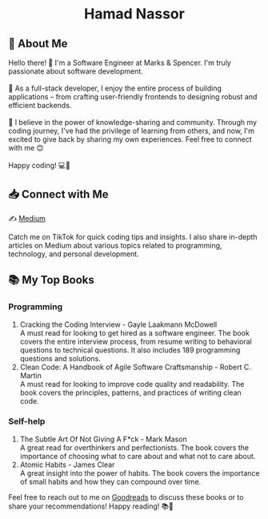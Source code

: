 <h1 align="center">
    Hamad Nassor
</h1>

<section>
    <summary><h2>🌠 About Me</h2></summary>
    <p>
        Hello there! 👋 I'm a Software Engineer at Marks & Spencer. I'm truly passionate about software development.
    <br><br>  
        🚀 As a full-stack developer, I enjoy the entire process of building applications – from crafting user-friendly frontends to designing robust and efficient backends.
    <br><br>
        🌱 I believe in the power of knowledge-sharing and community. Through my coding journey, I've had the privilege of learning from others, and now, I'm excited to give back by sharing my own experiences. Feel free to connect with me 😊
    <br><br>
        Happy coding! 💻🌟
    </p>
</section>

<section>
    <h2>📥 Connect with Me</h2>
    <p class="social-links">
      ✍️ <a href="https://medium.com/@nassorh">Medium</a>
    </p>
    <p>
      Catch me on TikTok for quick coding tips and insights.
      I also share in-depth articles on Medium about various topics related to programming, technology, and personal development.
    </p>
</section>

<section>
    <h2>📚 My Top Books</h2>
    <h3>Programming</h3>
    <ol>
        <li>Cracking the Coding Interview - Gayle Laakmann McDowell<br>
            A must read for looking to get hired as a software engineer. The book covers the entire interview process, from resume writing to behavioral questions to technical questions. It also includes 189 programming questions and solutions.
        </li>
        <li>Clean Code: A Handbook of Agile Software Craftsmanship - Robert C. Martin<br>
            A must read for looking to improve code quality and readability. The book covers the principles, patterns, and practices of writing clean code.
        </li>
    </ol>
    <h3>Self-help</h3>
    <ol>
        <li>The Subtle Art Of Not Giving A F*ck - Mark Mason<br>
            A great read for overthinkers and perfectionists. The book covers the importance of choosing what to care about and what not to care about.
        </li>
        <li>Atomic Habits - James Clear<br>
            A great insight into the power of habits. The book covers the importance of small habits and how they can compound over time.
        </li>
    </ol>
    <p>Feel free to reach out to me on <a href="https://www.goodreads.com/user/show/168965309-hamad-nassor">Goodreads</a> to discuss these books or to share your recommendations! Happy reading! 📚🌟<p>
</section>
